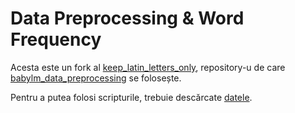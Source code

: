 # Data Preprocessing & Word Frequency

Acesta este un fork al [keep_latin_letters_only](https://github.com/FremyCompany/keep_latin_letters_only), repository-u de care [babylm_data_preprocessing](https://github.com/babylm/babylm_data_preprocessing) se folosește. 

Pentru a putea folosi scripturile, trebuie descărcate [datele](https://babylm.github.io/guidelines.html).
